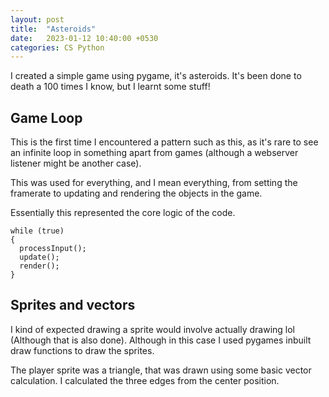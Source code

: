 ```yaml
---
layout: post
title:  "Asteroids"
date:   2023-01-12 10:40:00 +0530
categories: CS Python
---
```


I created a simple game using pygame, it's asteroids. It's been done to death a 100 times I know, but I learnt some stuff!

## Game Loop

This is the first time I encountered a pattern such as this, as it's rare to see an
infinite loop in something apart from games (although a webserver listener might be
another case).

This was used for everything, and I mean everything, from setting the framerate to 
updating and rendering the objects in the game.

Essentially this represented the core logic of the code.

```
while (true)
{
  processInput();
  update();
  render();
}

```

## Sprites and vectors

I kind of expected drawing a sprite would involve actually drawing lol (Although that is
also done). Although in this case I used pygames inbuilt draw functions to draw the 
sprites.

The player sprite was a triangle, that was drawn using some basic vector calculation.
I calculated the three edges from the center position.
